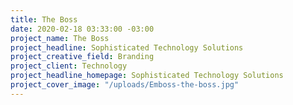 ```yaml
---
title: The Boss
date: 2020-02-18 03:33:00 -03:00
project_name: The Boss
project_headline: Sophisticated Technology Solutions
project_creative_field: Branding
project_client: Technology
project_headline_homepage: Sophisticated Technology Solutions
project_cover_image: "/uploads/Emboss-the-boss.jpg"
---
```


